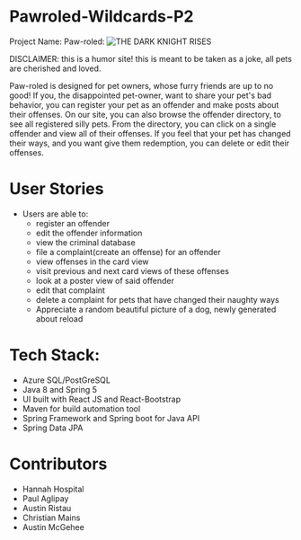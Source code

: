 # Pawroled-Wildcards-P2
Project Name: Paw-roled:
![THE DARK KNIGHT RISES](https://user-images.githubusercontent.com/89423129/157975125-c8ccafe7-bb6e-4873-861a-c6acf41844f8.png)


DISCLAIMER: this is a humor site! this is meant to be taken as a joke, all pets are cherished and loved.

Paw-roled is designed for pet owners, whose furry friends are up to no good! 
If you, the disappointed pet-owner, want to share your pet's bad behavior, you can register your pet as an offender and make posts about their offenses. 
On our site, you can also browse the offender directory, to see all registered silly pets. 
From the directory, you can click on a single offender and view all of their offenses.  If you feel that your pet has changed their ways, and you want give them redemption, you can delete or edit their offenses.

# User Stories
* Users are able to:
    * register an offender
    * edit the offender information
    * view the criminal database
    * file a complaint(create an offense) for an offender
    * view offenses in the card view
    * visit previous and next card views of these offenses
    * look at a poster view of said offender
    * edit that complaint
    * delete a complaint for pets that have changed their naughty ways
    * Appreciate a random beautiful picture of a dog, newly generated about reload

# Tech Stack:
* Azure SQL/PostGreSQL 
* Java 8 and Spring 5
* UI built with React JS and React-Bootstrap
* Maven for build automation tool
* Spring Framework and Spring boot for Java API
* Spring Data JPA 



# Contributors
* Hannah Hospital
* Paul Aglipay
* Austin Ristau
* Christian Mains
* Austin McGehee
